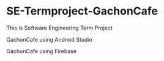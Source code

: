# SE-Termproject-GachonCafe


This is Software Engineering Term Project 


GachonCafe using Android Studio 


GachonCafe using Firebase 
